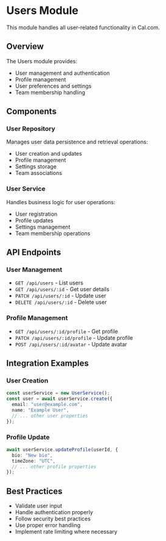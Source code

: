 # Users Module

This module handles all user-related functionality in Cal.com.

## Overview

The Users module provides:
- User management and authentication
- Profile management
- User preferences and settings
- Team membership handling

## Components

### User Repository
Manages user data persistence and retrieval operations:
- User creation and updates
- Profile management
- Settings storage
- Team associations

### User Service
Handles business logic for user operations:
- User registration
- Profile updates
- Settings management
- Team membership operations

## API Endpoints

### User Management
- `GET /api/users` - List users
- `GET /api/users/:id` - Get user details
- `PATCH /api/users/:id` - Update user
- `DELETE /api/users/:id` - Delete user

### Profile Management
- `GET /api/users/:id/profile` - Get profile
- `PATCH /api/users/:id/profile` - Update profile
- `POST /api/users/:id/avatar` - Update avatar

## Integration Examples

### User Creation
```typescript
const userService = new UserService();
const user = await userService.create({
  email: "user@example.com",
  name: "Example User",
  // ... other user properties
});
```

### Profile Update
```typescript
await userService.updateProfile(userId, {
  bio: "New bio",
  timeZone: "UTC",
  // ... other profile properties
});
```

## Best Practices
- Validate user input
- Handle authentication properly
- Follow security best practices
- Use proper error handling
- Implement rate limiting where necessary
